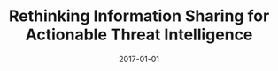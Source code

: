 ---
title: "Rethinking Information Sharing for Actionable Threat Intelligence"
collection: publications
permalink: /publication/2017-01-01-Rethinking-Information-Sharing-for-Actionable-Threat-Intelligence
date: 2017-01-01
venue: 'CoRR'
paperurl: 'http://arxiv.org/abs/1702.00548'
citation: ' Aziz Mohaisen,  Omar Al{-}Ibrahim,  Charles Kamhoua,  Kevin Kwiat,  Laurent Njilla, &quot;Rethinking Information Sharing for Actionable Threat Intelligence.&quot; CoRR, 2017.'
---
